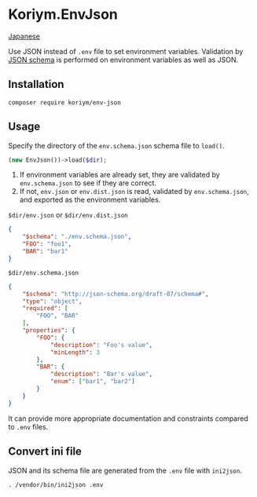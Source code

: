 # Koriym.EnvJson

[Japanese](./README.ja.md)

Use JSON instead of  `.env` file to set environment variables.
Validation by [JSON schema](https://json-schema.org/) is performed on environment variables as well as JSON.

## Installation

    composer require koriym/env-json

## Usage

Specify the directory of the `env.schema.json` schema file to `load()`.

```php
(new EnvJson())->load($dir);
```

1) If environment variables are already set, they are validated by `env.schema.json` to see if they are correct.
2) If not, `env.json` or `env.dist.json` is read, validated by `env.schema.json`, and exported as the environment variables.

`$dir/env.json` or `$dir/env.dist.json`

```json
{
    "$schema": "./env.schema.json",
    "FOO": "foo1",
    "BAR": "bar1"
}
```

`$dir/env.schema.json`

```json
{
    "$schema": "http://json-schema.org/draft-07/schema#",
    "type": "object",
    "required": [
        "FOO", "BAR"
    ],
    "properties": {
        "FOO": {
            "description": "Foo's value",
            "minLength": 3
        },
        "BAR": {
            "description": "Bar's value",
            "enum": ["bar1", "bar2"]
        }
    }
}
```

It can provide more appropriate documentation and constraints compared to `.env` files.

## Convert ini file

JSON and its schema file are generated from the `.env` file with `ini2json`.

```
. /vendor/bin/ini2json .env
```
